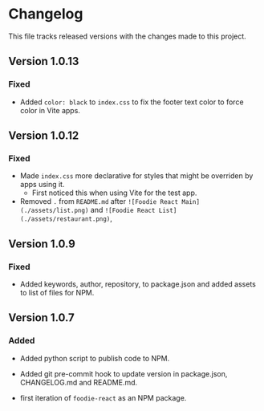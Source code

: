 # Changelog

This file tracks released versions with the changes made to this project.

## Version 1.0.13

### Fixed

- Added `color: black` to `index.css` to fix the footer text color to force color in Vite apps.

## Version 1.0.12

### Fixed

- Made `index.css` more declarative for styles that might be overriden by apps using it.
  - First noticed this when using Vite for the test app.
- Removed `.` from `README.md` after `![Foodie React Main](./assets/list.png)` and `![Foodie React List](./assets/restaurant.png)`,

## Version 1.0.9

### Fixed

- Added keywords, author, repository, to package.json and added assets to list of files for NPM.

## Version 1.0.7

### Added

- Added python script to publish code to NPM.
- Added git pre-commit hook to update version in package.json, CHANGELOG.md and README.md.

- first iteration of `foodie-react` as an NPM package.
